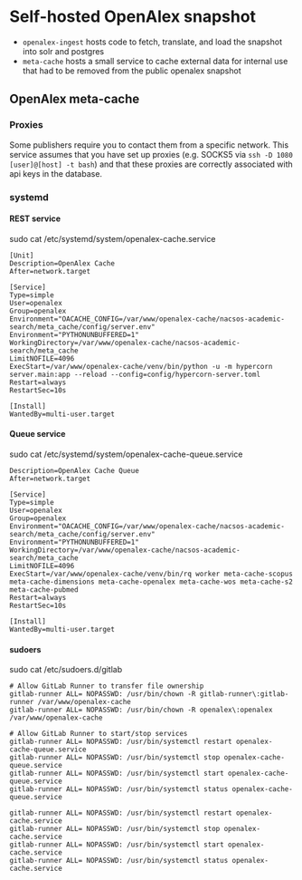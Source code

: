 # Self-hosted OpenAlex snapshot
* `openalex-ingest` hosts code to fetch, translate, and load the snapshot into solr and postgres
* `meta-cache` hosts a small service to cache external data for internal use that had to be removed from the public openalex snapshot


## OpenAlex meta-cache

### Proxies
Some publishers require you to contact them from a specific network.
This service assumes that you have set up proxies (e.g. SOCKS5 via `ssh -D 1080 [user]@[host] -t bash`) and that these proxies are correctly associated with api keys in the database.

### systemd

#### REST service
sudo cat /etc/systemd/system/openalex-cache.service
```
[Unit]
Description=OpenAlex Cache
After=network.target

[Service]
Type=simple
User=openalex
Group=openalex
Environment="OACACHE_CONFIG=/var/www/openalex-cache/nacsos-academic-search/meta_cache/config/server.env"
Environment="PYTHONUNBUFFERED=1"
WorkingDirectory=/var/www/openalex-cache/nacsos-academic-search/meta_cache
LimitNOFILE=4096
ExecStart=/var/www/openalex-cache/venv/bin/python -u -m hypercorn server.main:app --reload --config=config/hypercorn-server.toml
Restart=always
RestartSec=10s

[Install]
WantedBy=multi-user.target
```

#### Queue service
sudo cat /etc/systemd/system/openalex-cache-queue.service
```
Description=OpenAlex Cache Queue
After=network.target

[Service]
Type=simple
User=openalex
Group=openalex
Environment="OACACHE_CONFIG=/var/www/openalex-cache/nacsos-academic-search/meta_cache/config/server.env"
Environment="PYTHONUNBUFFERED=1"
WorkingDirectory=/var/www/openalex-cache/nacsos-academic-search/meta_cache
LimitNOFILE=4096
ExecStart=/var/www/openalex-cache/venv/bin/rq worker meta-cache-scopus meta-cache-dimensions meta-cache-openalex meta-cache-wos meta-cache-s2 meta-cache-pubmed
Restart=always
RestartSec=10s

[Install]
WantedBy=multi-user.target
```

#### sudoers
sudo cat /etc/sudoers.d/gitlab
```
# Allow GitLab Runner to transfer file ownership
gitlab-runner ALL= NOPASSWD: /usr/bin/chown -R gitlab-runner\:gitlab-runner /var/www/openalex-cache
gitlab-runner ALL= NOPASSWD: /usr/bin/chown -R openalex\:openalex /var/www/openalex-cache

# Allow GitLab Runner to start/stop services
gitlab-runner ALL= NOPASSWD: /usr/bin/systemctl restart openalex-cache-queue.service
gitlab-runner ALL= NOPASSWD: /usr/bin/systemctl stop openalex-cache-queue.service
gitlab-runner ALL= NOPASSWD: /usr/bin/systemctl start openalex-cache-queue.service
gitlab-runner ALL= NOPASSWD: /usr/bin/systemctl status openalex-cache-queue.service

gitlab-runner ALL= NOPASSWD: /usr/bin/systemctl restart openalex-cache.service
gitlab-runner ALL= NOPASSWD: /usr/bin/systemctl stop openalex-cache.service
gitlab-runner ALL= NOPASSWD: /usr/bin/systemctl start openalex-cache.service
gitlab-runner ALL= NOPASSWD: /usr/bin/systemctl status openalex-cache.service
```